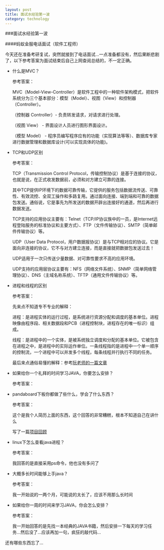 ```yaml
---
layout: post
title: 面试水经验第一波
category: technology
---
```


###面试水经验第一波

####蚂蚁金服电话面试（软件工程师）

今天还在准备考研复试，突然就接到了电话面试…一点准备都没有，然后果断悲剧了，以下参考答案为面试结束后自己上网查阅总结的，不一定正确。

- 什么是MVC？

	参考答案：

	MVC（Model-View-Controller）是软件工程中的一种软件架构模式，把软件系统分为三个基本部分：模型（Model）、视图（View）和控制器（Controller）。

	（控制器 Controller）- 负责转发请求，对请求进行处理。

	（视图 View） - 界面设计人员进行图形界面设计。

	（模型 Model） - 程序员编写程序应有的功能（实现算法等等）、数据库专家进行数据管理和数据库设计(可以实现具体的功能)。

- TCP和UDP区别

	参考答案：

	TCP（Transmission Control Protocol，传输控制协议）是基于连接的协议，也就是说，在正式收发数据前，必须和对方建立可靠的连接。

	其中TCP提供IP环境下的数据可靠传输，它提供的服务包括数据流传送、可靠性、有效流控、全双工操作和多路复用。通过面向连接、端到端和可靠的数据包发送。通俗说，它是事先为所发送的数据开辟出连接好的通道，然后再进行数据发送。

	TCP支持的应用协议主要有：Telnet（TCP/IP协议族中的一员，是Internet远程登陆服务的标准协议和主要方式）、FTP（文件传输协议）、SMTP（简单邮件传输协议）等。

	UDP（User Data Protocol，用户数据报协议）是与TCP相对应的协议。它是面向非连接的协议，它不与对方建立连接，而是直接就把数据包发送过去！

	UDP适用于一次只传送少量数据、对可靠性要求不高的应用环境。

	UDP支持的应用层协议主要有：NFS（网络文件系统）、SNMP（简单网络管理协议）、DNS（主域名称系统）、TFTP（通用文件传输协议）等。

- 进程和线程的区别

	参考答案：

	先来点不知道专不专业的解释：

	进程：是进程实体的运行过程，是系统进行资源分配和调度的基本单位。进程映像由程序段、相关数据段和PCB（进程控制块，进程存在的唯一标识）组成。

	线程：是进程中的一个实体，是被系统独立调度和分配的基本单位。它被包含在进程之中，是进程中的实际运作单位。一条线程指的是进程中一个单一顺序的控制流，一个进程中可以并发多个线程，每条线程并行执行不同的任务。

	最后来点通俗易懂的解释：参考[阮老师的一篇文章][1]

- 如果给你一个礼拜的时间学习JAVA，你要怎么安排？

	参考答案：

- pandaboard下板你都做了些什么，学会了什么东西？

	参考答案：

	这个是我个人简历上面的东西，这个回答的非常糟糕，根本不知道自己在讲什么

	写了一篇[项目回顾][2]

- linux下怎么查看java进程？

	参考答案：

	我回答的是直接采用ps命令，他也没有多问了

- 大概多长时间能够上手java？

	参考答案：

	我一开始说的一两个月，可能说的太长了，应该不用那么长时间

- 如果给你一周的时间来学习JAVA，你会怎么安排？

	参考答案：

	我一开始回答的是先找一本经典的JAVA书籍，然后安排一下每天的学习任务…然后没了…应该再加一句，疯狂的敲代码…

还有哪些东西忘了…


[1]: http://www.ruanyifeng.com/blog/2013/04/processes_and_threads.html 
[2]: http://nikefd.github.io/techonology/2015/03/12/project-review/